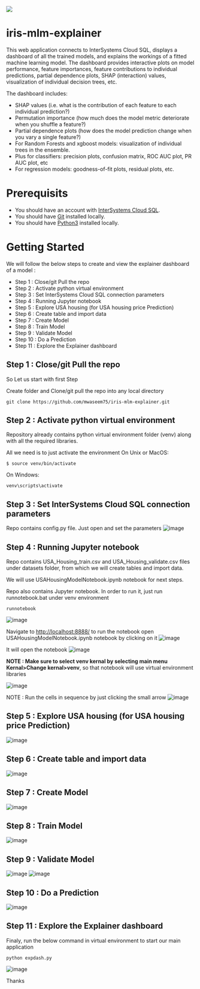 
![](https://github.com/mwaseem75/iris-mlm-explorer/blob/main/irisMLMExp.gif)

# iris-mlm-explainer
This web application connects to InterSystems Cloud SQL, displays a dashboard of all the trained models, and explains the workings of a fitted machine learning model. The dashboard provides interactive plots on model performance, feature importances, feature contributions to individual predictions, partial dependence plots, SHAP (interaction) values, visualization of individual decision trees, etc.

The dashboard includes:
- SHAP values (i.e. what is the contribution of each feature to each individual prediction?)
- Permutation importance (how much does the model metric deteriorate when you shuffle a feature?)
- Partial dependence plots (how does the model prediction change when you vary a single feature?)
- For Random Forests and xgboost models: visualization of individual trees in the ensemble.
- Plus for classifiers: precision plots, confusion matrix, ROC AUC plot, PR AUC plot, etc
- For regression models: goodness-of-fit plots, residual plots, etc.

# Prerequisits
- You should have an account with [InterSystems Cloud SQL](https://portal.sql-contest.isccloud.io/cloudservices). 
- You should have [Git](https://git-scm.com/book/en/v2/Getting-Started-Installing-Git) installed locally.
- You should have [Python3](https://www.python.org/downloads/) installed locally. 

# Getting Started
We will follow the below steps to create and view the explainer dashboard of a model :
- Step 1 : Close/git Pull the repo
- Step 2 : Activate python virtual environment 
- Step 3 : Set InterSystems Cloud SQL connection parameters
- Step 4 : Running Jupyter notebook
- Step 5 : Explore USA housing (for USA housing price Prediction)
- Step 6 : Create table and import data
- Step 7 : Create Model
- Step 8 : Train Model
- Step 9 : Validate Model
- Step 10 : Do a Prediction
- Step 11 : Explore the Explainer dashboard

## Step 1 : Close/git Pull the repo
So Let us start with first Step

Create folder and Clone/git pull the repo into any local directory
```
git clone https://github.com/mwaseem75/iris-mlm-explainer.git
```

## Step 2 : Activate python virtual environment 
Repository already contains python virtual environment folder (venv) along with all the required libraries.

All we need is to just activate the environment
On Unix or MacOS:
```
$ source venv/bin/activate
```
On Windows:
```
venv\scripts\activate
```
## Step 3 : Set InterSystems Cloud SQL connection parameters
Repo contains config.py file. Just open and set the parameters
![image](https://user-images.githubusercontent.com/18219467/232424168-3fd4ce14-2a78-44bc-a42b-c65909d9696a.png)

## Step 4 : Running Jupyter notebook
Repo contains USA_Housing_train.csv and USA_Housing_validate.csv files under datasets folder, from which we will create tables and import data.

We will use USAHousingModelNotebook.ipynb notebook for next steps.

Repo also contains Jupyter notebook. In order to run it, just run runnotebook.bat under venv environment
```
runnotebook
```
![image](https://user-images.githubusercontent.com/18219467/232427181-21b2c7e3-3de8-40fb-8111-4b86a9042039.png)

Navigate to [http://localhost:8888/](http://localhost:8888/) to run the notebook
open USAHousingModelNotebook.ipynb notebook by clicking on it
![image](https://user-images.githubusercontent.com/18219467/232428806-89ba6cd3-8e49-4001-ae0d-f1f8e6873540.png)

It will open the notebook
![image](https://user-images.githubusercontent.com/18219467/232428992-0d0fe003-b368-46af-a031-495992d93268.png)

**NOTE : Make sure to select venv kernal by selecting main menu Kernal>Change kernal>venv**, so that notebook will use virtual environment libraries

![image](https://user-images.githubusercontent.com/18219467/232429659-cb4366e9-c14d-41fd-8408-e8447cea4710.png)

NOTE : Run the cells in sequence by just clicking the small arrow
![image](https://user-images.githubusercontent.com/18219467/232431439-8aaa7eac-900b-4cc8-9cca-ec6a44bb7920.png)

## Step 5 : Explore USA housing (for USA housing price Prediction)
![image](https://user-images.githubusercontent.com/18219467/232433366-f3457c94-1272-4613-8c06-37e4d107d07c.png)

## Step 6 : Create table and import data
![image](https://user-images.githubusercontent.com/18219467/232434992-f519049b-2278-4e07-adbf-13fa35457bbd.png)

## Step 7 : Create Model
![image](https://user-images.githubusercontent.com/18219467/232435694-7986ab85-1e49-4f1d-b7dc-95259c162206.png)

## Step 8 : Train Model
![image](https://user-images.githubusercontent.com/18219467/232435922-2f84b59e-0f92-427c-b508-5e733353eadf.png)

## Step 9 : Validate Model
![image](https://user-images.githubusercontent.com/18219467/232436161-c7af4e06-8a70-4d2d-a0e9-3e90814d7051.png)
![image](https://user-images.githubusercontent.com/18219467/232436385-9df76a7c-fc0f-46d8-b5bf-3c062cc2b7e6.png)

## Step 10 : Do a Prediction
![image](https://user-images.githubusercontent.com/18219467/232437235-7ba99b14-3f72-47ab-b644-fd995c37cca8.png)

## Step 11 : Explore the Explainer dashboard
Finaly, run the below command in virtual environment to start our main application
```
python expdash.py
```
![image](https://user-images.githubusercontent.com/18219467/232438579-26fc0a30-9f95-4df1-81ef-7f24270316c5.png)

Thanks
